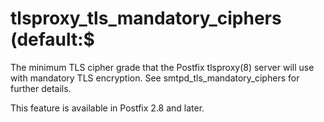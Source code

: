 # tlsproxy_tls_mandatory_ciphers (default:$ 

 The minimum TLS cipher grade that the Postfix tlsproxy(8) server
will use with mandatory TLS encryption. See smtpd_tls_mandatory_ciphers
for further details. 

 This feature is available in Postfix 2.8 and later. 


